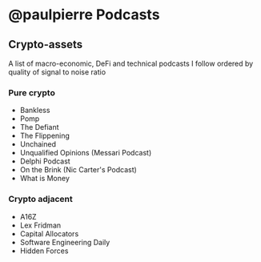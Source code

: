 # @paulpierre Podcasts

## Crypto-assets
A list of macro-economic, DeFi and technical podcasts I follow ordered by quality of signal to noise ratio

### Pure crypto
* Bankless
* Pomp
* The Defiant
* The Flippening
* Unchained
* Unqualified Opinions (Messari Podcast)
* Delphi Podcast
* On the Brink (Nic Carter's Podcast)
* What is Money


### Crypto adjacent
* A16Z
* Lex Fridman
* Capital Allocators
* Software Engineering Daily
* Hidden Forces
